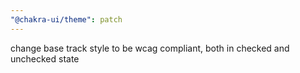 ```yaml
---
"@chakra-ui/theme": patch
---
```


change base track style to be wcag compliant, both in checked and unchecked
state
